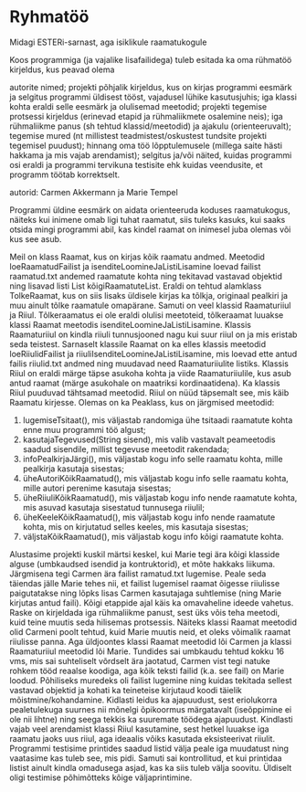 # Ryhmatöö
Midagi ESTERi-sarnast, aga isiklikule raamatukogule

Koos programmiga (ja vajalike lisafailidega) tuleb esitada ka oma rühmatöö kirjeldus, kus peavad olema

autorite nimed;
projekti põhjalik kirjeldus, kus on kirjas programmi eesmärk ja selgitus programmi üldisest tööst, vajadusel lühike kasutusjuhis;
iga klassi kohta eraldi selle eesmärk ja olulisemad meetodid;
projekti tegemise protsessi kirjeldus (erinevad etapid ja rühmaliikmete osalemine neis);
iga rühmaliikme panus (sh tehtud klassid/meetodid) ja ajakulu (orienteeruvalt);
tegemise mured (nt millistest teadmistest/oskustest tundsite projekti tegemisel puudust);
hinnang oma töö lõpptulemusele (millega saite hästi hakkama ja mis vajab arendamist);
selgitus ja/või näited, kuidas programmi osi eraldi ja programmi tervikuna testisite ehk kuidas veendusite, et programm töötab korrektselt.


autorid: Carmen Akkermann ja Marie Tempel

Programmi üldine eesmärk on aidata orienteeruda koduses raamatukogus, näiteks kui inimene omab ligi tuhat raamatut, siis tuleks kasuks, kui saaks otsida mingi programmi abil, kas kindel raamat on inimesel juba olemas või kus see asub.

Meil on klass Raamat, kus on kirjas kõik raamatu andmed. Meetodid loeRaamatudFailist ja isenditeLoomineJaListiLisamine loevad failist raamatud.txt andemed raamatute kohta ning tekitavad vastavad objektid ning lisavad listi List<Raamat> kõigiRaamatuteList. 
Eraldi on tehtud alamklass TolkeRaamat, kus on siis lisaks üldisele kirjas ka tõlkja, originaal pealkiri ja muu ainult tõlke raamatule omapärane. Samuti on veel klassid Raamaturiiul ja Riiul. Tõlkeraamatus ei ole eraldi olulisi meetoteid, tõlkeraamat luuakse klassi Raamat meetodis isenditeLoomineJaListiLisamine.
Klassis Raamaturiiul on kindla riiuli tunnusjooned nagu kui suur riiul on ja mis eristab seda teistest. Sarnaselt klassile Raamat on ka elles klassis meetodid loeRiiulidFailist ja riiuliIsenditeLoomineJaListiLisamine, mis loevad ette antud failis riiulid.txt andmed ning muudavad need Raamaturiiulite listiks.
Klassis Riiul on eraldi märge täpse asukoha kohta ja viide Raamaturiiulile, kus asub antud raamat (märge asukohale on maatriksi kordinaatidena). Ka klassis Riiul puuduvad tähtsamad meetodid. Riiul on nüüd täpsemalt see, mis käib Raamatu kirjesse.
Olemas on ka Peaklass, kus on järgmised meetodid:
  1) lugemiseTsitaat(), mis väljastab randomiga ühe tsitaadi raamatute kohta enne muu programmi töö algust;
  2) kasutajaTegevused(String sisend), mis valib vastavalt peameetodis saadud sisendile, millist tegevuse meetodit rakendada;
  3) infoPealkirjaJärgi(), mis väljastab kogu info selle raamatu kohta, mille pealkirja kasutaja sisestas;
  4) üheAutoriKõikRaamatud(), mis väljastab kogu info selle raamatu kohta, mille autori perenime kasutaja sisestas;
  5) üheRiiuliKõikRaamatud(), mis väljastab kogu info nende raamatute kohta, mis asuvad kasutaja sisestatud tunnusega riiulil;
  6) üheKeeleKõikRaamatud(), mis väljastab kogu info nende raamatute kohta, mis on kirjutatud selles keeles, mis kasutaja sisestas;
  7) väljstaKõikRaamatud(), mis väljastab kogu info kõigi raamatute kohta.

Alustasime projekti kuskil märtsi keskel, kui Marie tegi ära kõigi klasside alguse (umbkaudsed isendid ja kontruktorid), et mõte hakkaks liikuma. Järgmisena tegi Carmen ära failist ramatud.txt lugemise. Peale seda täiendas jälle Marie tehes nii, et failist lugemisel raamat õigesse riiulisse paigutatakse ning lõpks lisas Carmen kasutajaga suhtlemise (ning Marie kirjutas antud faili). Kõigi etappide ajal käis ka omavaheline ideede vahetus.
Raske on kirjeldada iga rühmaliikme panust, sest üks võis teha meetodi, kuid teine muutis seda hilisemas protsessis. Näiteks klassi Raamat meetodid olid Carmeni poolt tehtud, kuid Marie muutis neid, et oleks võimalik raamat riiulisse panna. Aga üldjoontes klassi Raamat meetodid lõi Carmen ja klassi Raamaturiiul meetodid lõi Marie. Tundides sai umbkaudu tehtud kokku 16 vms, mis sai suhteliselt võrdselt ära jaotatud, Carmen vist tegi natuke rohkem tööd reaalse koodiga, aga kõik teksti failid (k.a. see fail) on Marie loodud.
Põhiliseks muredeks oli failist lugemine ning kuidas tekitada sellest vastavad objektid ja kohati ka teineteise kirjutaud koodi täielik mõistmine/kohandamine. Kidlasti leidus ka ajapuudust, sest eriolukorra pealetulekuga suurnes nii mõnelgi õpikoormus märgatavalt (iseõppimine ei ole nii lihtne) ning seega tekkis ka suuremate töödega ajapuudust.
Kindlasti vajab veel arendamist klassi Riiul kasutamine, sest hetkel luuakse iga raamatu jaoks uus riiul, aga ideaalis võiks kasutada eksisteerivat riiulit. 
Programmi testisime printides saadud listid välja peale iga muudatust ning vaatasime kas tuleb see, mis pidi. Samuti sai kontrollitud, et kui printidaa listist ainult kindla omadusega asjad, kas ka siis tuleb välja soovitu. Üldiselt oligi testimise põhimõtteks kõige väljaprintimine.
